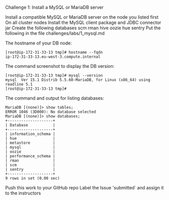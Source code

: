 Challenge 1: Install a MySQL or MariaDB server


Install a compatible MySQL or MariaDB server on the node you listed first
On all cluster nodes
Install the MySQL client package and JDBC connector jar
Create the following databases
scm
rman
hive
oozie
hue
sentry
Put the following in the file challenges/labs/1_mysql.md

The hostname of your DB node:

```
[root@ip-172-31-33-13 tmp]# hostname --fqdn
ip-172-31-33-13.eu-west-3.compute.internal
```

The command screenshot to display the DB version:

```
[root@ip-172-31-33-13 tmp]# mysql --version
mysql  Ver 15.1 Distrib 5.5.60-MariaDB, for Linux (x86_64) using readline 5.1
[root@ip-172-31-33-13 tmp]#
```


The command and output for listing databases:
```
MariaDB [(none)]> show tables;
ERROR 1046 (3D000): No database selected
MariaDB [(none)]> show databases;
+--------------------+
| Database           |
+--------------------+
| information_schema |
| hue                |
| metastore          |
| mysql              |
| oozie              |
| performance_schema |
| rman               |
| scm                |
| sentry             |
+--------------------+
9 rows in set (0.00 sec)
```


Push this work to your GitHub repo
Label the Issue 'submitted` and assign it to the instructors

